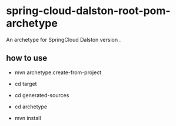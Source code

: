 # spring-cloud-dalston-root-pom-archetype
An archetype for SpringCloud Dalston version .

## how to use

* mvn archetype:create-from-project

* cd target

* cd generated-sources

* cd archetype

* mvn install